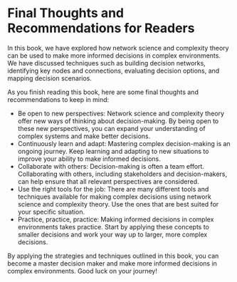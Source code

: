 Final Thoughts and Recommendations for Readers
==========================================================

In this book, we have explored how network science and complexity theory can be used to make more informed decisions in complex environments. We have discussed techniques such as building decision networks, identifying key nodes and connections, evaluating decision options, and mapping decision scenarios.

As you finish reading this book, here are some final thoughts and recommendations to keep in mind:

* Be open to new perspectives: Network science and complexity theory offer new ways of thinking about decision-making. By being open to these new perspectives, you can expand your understanding of complex systems and make better decisions.
* Continuously learn and adapt: Mastering complex decision-making is an ongoing journey. Keep learning and adapting to new situations to improve your ability to make informed decisions.
* Collaborate with others: Decision-making is often a team effort. Collaborating with others, including stakeholders and decision-makers, can help ensure that all relevant perspectives are considered.
* Use the right tools for the job: There are many different tools and techniques available for making complex decisions using network science and complexity theory. Use the ones that are best suited for your specific situation.
* Practice, practice, practice: Making informed decisions in complex environments takes practice. Start by applying these concepts to smaller decisions and work your way up to larger, more complex decisions.

By applying the strategies and techniques outlined in this book, you can become a master decision maker and make more informed decisions in complex environments. Good luck on your journey!
